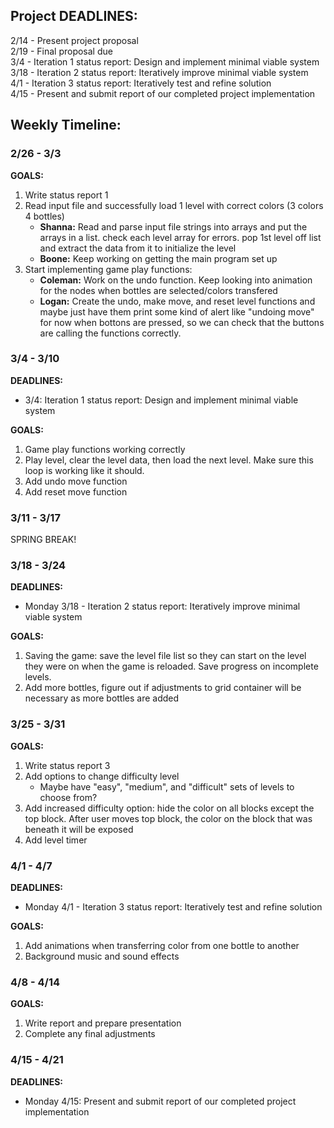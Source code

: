 ## Project DEADLINES:
2/14 - Present project proposal<br>
2/19 - Final proposal due<br>
3/4 - Iteration 1 status report: Design and implement minimal viable system<br>
3/18 - Iteration 2 status report: Iteratively improve minimal viable system<Br>
4/1 - Iteration 3 status report: Iteratively test and refine solution<br>
4/15 - Present and submit report of our completed project implementation <Br> 


## Weekly Timeline:
### 2/26 - 3/3
**GOALS:**
1. Write status report 1
2. Read input file and successfully load 1 level with correct colors (3 colors 4 bottles)
   * **Shanna:** Read and parse input file strings into arrays and put the arrays in a list. check each level array for errors. pop 1st level off list and extract the data from it to initialize the level
   * **Boone:** Keep working on getting the main program set up  
3. Start implementing game play functions:
   * **Coleman:** Work on the undo function. Keep looking into animation for the nodes when bottles are selected/colors transfered
   * **Logan:** Create the undo, make move, and reset level functions and maybe just have them print some kind of alert like "undoing move" for now when bottons are pressed, so we can check that the buttons are calling the functions correctly.  


### 3/4 - 3/10
**DEADLINES:**
* 3/4: Iteration 1 status report: Design and implement minimal viable system

**GOALS:**
1. Game play functions working correctly
2. Play level, clear the level data, then load the next level. Make sure this loop is working like it should.
3. Add undo move function
4. Add reset move function

### 3/11 - 3/17
SPRING BREAK!


### 3/18 - 3/24
**DEADLINES:**
* Monday 3/18 - Iteration 2 status report: Iteratively improve minimal viable system

**GOALS:**
1. Saving the game: save the level file list so they can start on the level they were on when the game is reloaded. Save progress on incomplete levels. 
2. Add more bottles, figure out if adjustments to grid container will be necessary as more bottles are added


### 3/25 - 3/31
**GOALS:**
1. Write status report 3
2. Add options to change difficulty level
    * Maybe have "easy", "medium", and "difficult" sets of levels to choose from?
3. Add increased difficulty option: hide the color on all blocks except the top block. After user moves top block, the color on the block that was beneath it will be exposed
4. Add level timer

### 4/1 - 4/7
**DEADLINES:**
* Monday 4/1 - Iteration 3 status report: Iteratively test and refine solution

**GOALS:**
1. Add animations when transferring color from one bottle to another
2. Background music and sound effects

### 4/8 - 4/14
**GOALS:**
1. Write report and prepare presentation
2. Complete any final adjustments


### 4/15 - 4/21
**DEADLINES:**
* Monday 4/15: Present and submit report of our completed project implementation  
